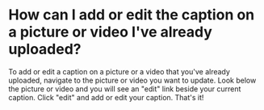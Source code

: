 # How can I add or edit the caption on a picture or video I've already uploaded?

To add or edit a caption on a picture or a video that you've already uploaded, navigate to the picture or video you want to update. Look below the picture or video and you will see an "edit" link beside your current caption. Click "edit" and add or edit your caption. That's it!
